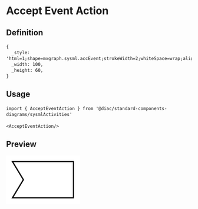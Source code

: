 # Accept Event Action

## Definition

```
{
  _style: 'html=1;shape=mxgraph.sysml.accEvent;strokeWidth=2;whiteSpace=wrap;align=center;',
  _width: 100,
  _height: 60,
}
```

## Usage

```
import { AcceptEventAction } from '@diac/standard-components-diagrams/sysmlActivities'

<AcceptEventAction/>
```

## Preview

<img src="./accept-event-action.png" width="200"/>
